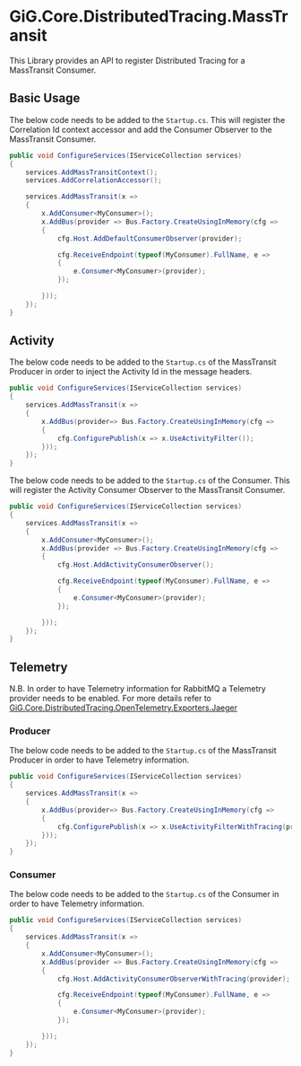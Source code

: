 ﻿# GiG.Core.DistributedTracing.MassTransit

This Library provides an API to register Distributed Tracing for a MassTransit Consumer.

## Basic Usage

The below code needs to be added to the `Startup.cs`. This will register the Correlation Id context accessor and add the Consumer Observer to the MassTransit Consumer. 

```csharp
public void ConfigureServices(IServiceCollection services)
{
    services.AddMassTransitContext();
    services.AddCorrelationAccessor();

    services.AddMassTransit(x =>
    {
        x.AddConsumer<MyConsumer>();
        x.AddBus(provider => Bus.Factory.CreateUsingInMemory(cfg =>
        {
            cfg.Host.AddDefaultConsumerObserver(provider);

            cfg.ReceiveEndpoint(typeof(MyConsumer).FullName, e =>
            {
                e.Consumer<MyConsumer>(provider);
            });

        }));
    });
}
```

## Activity

The below code needs to be added to the `Startup.cs` of the MassTransit Producer in order to inject the Activity Id in the message headers.

```csharp
public void ConfigureServices(IServiceCollection services)
{
    services.AddMassTransit(x =>
    {
        x.AddBus(provider=> Bus.Factory.CreateUsingInMemory(cfg =>
        {
            cfg.ConfigurePublish(x => x.UseActivityFilter());
        }));
    });
}
```

The below code needs to be added to the `Startup.cs` of the Consumer. This will register the Activity Consumer Observer to the MassTransit Consumer. 

```csharp
public void ConfigureServices(IServiceCollection services)
{
    services.AddMassTransit(x =>
    {
        x.AddConsumer<MyConsumer>();
        x.AddBus(provider => Bus.Factory.CreateUsingInMemory(cfg =>
        {
            cfg.Host.AddActivityConsumerObserver();

            cfg.ReceiveEndpoint(typeof(MyConsumer).FullName, e =>
            {
                e.Consumer<MyConsumer>(provider);
            });

        }));
    });
}
```

## Telemetry

N.B. In order to have Telemetry information for RabbitMQ a Telemetry provider needs to be enabled. For more details refer to [GiG.Core.DistributedTracing.OpenTelemetry.Exporters.Jaeger](GiG.Core.DistributedTracing.OpenTelemetry.Exporters.Jaeger.md)

### Producer
The below code needs to be added to the `Startup.cs` of the MassTransit Producer in order to have Telemetry information.

```csharp
public void ConfigureServices(IServiceCollection services)
{
    services.AddMassTransit(x =>
    {
        x.AddBus(provider=> Bus.Factory.CreateUsingInMemory(cfg =>
        {
            cfg.ConfigurePublish(x => x.UseActivityFilterWithTracing(provider));
        }));
    });
}
```

### Consumer

The below code needs to be added to the `Startup.cs` of the Consumer in order to have Telemetry information.

```csharp
public void ConfigureServices(IServiceCollection services)
{
    services.AddMassTransit(x =>
    {
        x.AddConsumer<MyConsumer>();
        x.AddBus(provider => Bus.Factory.CreateUsingInMemory(cfg =>
        {
            cfg.Host.AddActivityConsumerObserverWithTracing(provider);

            cfg.ReceiveEndpoint(typeof(MyConsumer).FullName, e =>
            {
                e.Consumer<MyConsumer>(provider);
            });

        }));
    });
}
```